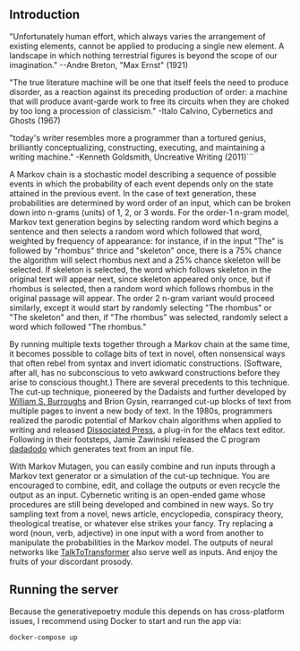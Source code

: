 ## Introduction

"Unfortunately human effort, which always varies the arrangement of existing elements, cannot be applied to producing a single new element. A landscape in which nothing terrestrial figures is beyond the scope of our imagination." --Andre Breton, "Max Ernst" (1921)

"The true literature machine will be one that itself feels the need to produce disorder, as a reaction against its preceding production of order: a machine that will produce avant-garde work to free its circuits when they are choked by too long a procession of classicism." -Italo Calvino, Cybernetics and Ghosts (1967)

"today's writer resembles more a programmer than a tortured genius, brilliantly conceptualizing, constructing, executing, and maintaining a writing machine." -Kenneth Goldsmith, Uncreative Writing (2011)```

A Markov chain is a stochastic model describing a sequence of possible events in which the probability of each event depends only on the state attained in the previous event. In the case of text generation, these probabilities are determined by word order of an input, which can be broken down into n-grams (units) of 1, 2, or 3 words. For the order-1 n-gram model, Markov text generation begins by selecting random word which begins a sentence and then selects a random word which followed that word, weighted by frequency of appearance: for instance, if in the input "The" is followed by "rhombus" thrice and "skeleton" once, there is a 75% chance the algorithm will select rhombus next and a 25% chance skeleton will be selected. If skeleton is selected, the word which follows skeleton in the original text will appear next, since skeleton appeared only once, but if rhombus is selected, then a random word which follows rhombus in the original passage will appear. The order 2 n-gram variant would proceed similarly, except it would start by randomly selecting "The rhombus" or "The skeleton" and then, if "The rhombus" was selected, randomly select a word which followed "The rhombus."

By running multiple texts together through a Markov chain at the same time, it becomes possible to collage bits of text in novel, often nonsensical ways that often rebel from syntax and invert idiomatic constructions. (Software, after all, has no subconscious to veto awkward constructions before they arise to conscious thought.) There are several precedents to this technique. The cut-up technique, pioneered by the Dadaists and further developed by [William S. Burroughs](https://www.writing.upenn.edu/~afilreis/88v/burroughs-cutup.html) and Brion Gysin, rearranged cut-up blocks of text from multiple pages to invent a new body of text. In the 1980s, programmers realized the parodic potential of Markov chain algorithms when applied to writing and released [Dissociated Press](http://catb.org/jargon/html/D/Dissociated-Press.html), a plug-in for the eMacs text editor. Following in their footsteps, Jamie Zawinski released the C program [dadadodo](https://www.jwz.org/dadadodo/) which generates text from an input file.

With Markov Mutagen, you can easily combine and run inputs through a Markov text generator or a simulation of the cut-up technique. You are encouraged to combine, edit, and collage the outputs or even recycle the output as an input. Cybernetic writing is an open-ended game whose procedures are still being developed and combined in new ways. So try sampling text from a novel, news article, encyclopedia, conspiracy theory, theological treatise, or whatever else strikes your fancy. Try replacing a word (noun, verb, adjective) in one input with a word from another to manipulate the probabilities in the Markov model. The outputs of neural networks like [TalkToTransformer](http://talktotransformer.com) also serve well as inputs. And enjoy the fruits of your discordant prosody.  

## Running the server

Because the generativepoetry module this depends on has cross-platform issues, I recommend using Docker to start and run the app via:

```docker-compose up```